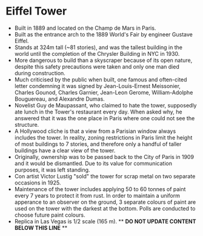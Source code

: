Eiffel Tower
============

* Built in 1889 and located on the Champ de Mars in Paris.
* Built as the entrance arch to the 1889 World's Fair by engineer Gustave Eiffel.
* Stands at 324m tall (~81 stories), and was the tallest building in the world until the completion of the Chrysler Building in NYC in 1930.
* More dangerous to build than a skyscraper because of its open nature, despite this safety precautions were taken and only one man died during construction.
* Much criticised by the public when built, one famous and often-cited letter condemning it was signed by Jean-Louis-Ernest Meissonier, Charles Gounod, Charles Garnier, Jean-Leon Gerome, William-Adolphe Bouguereau, and Alexandre Dumas.
* Novelist Guy de Maupassant, who claimed to hate the tower, supposedly ate lunch in the Tower's restaurant every day. When asked why, he answered that it was the one place in Paris where one could not see the structure.
* A Hollywood cliche is that a view from a Parisian window always includes the tower. In reality, zoning restrictions in Paris limit the height of most buildings to 7 stories, and therefore only a handful of taller buildings have a clear view of the tower.
* Originally, ownership was to be passed back to the City of Paris in 1909 and it would be dismantled. Due to its value for communication purposes, it was left standing.
* Con artist Victor Lustig "sold" the tower for scrap metal on two separate occasions in 1925.
* Maintenance of the tower includes applying 50 to 60 tonnes of paint every 7 years to protect it from rust. In order to maintain a uniform apperance to an observer on the ground, 3 separate colours of paint are used on the tower with the darkest at the bottom. Polls are conducted to choose future paint colours.
* Replica in Las Vegas is 1/2 scale (165 m).
** **DO NOT UPDATE CONTENT BELOW THIS LINE** **

